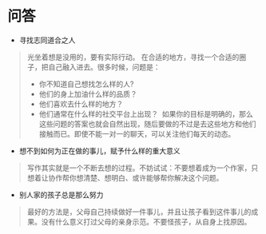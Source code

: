 # 问答

* 寻找志同道合之人 

> 光坐着想是没用的，要有实际行动。
> 在合适的地方，寻找一个合适的圈子，把自己融入进去。很多时候，问题是： 
> * 你不知道自己想找怎么样的人?
> * 他们的身上加油什么样的品质？
> * 他们喜欢去什么样的地方？
> * 他们通常在什么样的社交平台上出现？ 
> 如果你的目标是明确的，那么这些问题的答案也就会自然出现，随后要做的不过是去这些地方和他们接触而已。即使不能一对一的聊天，可以关注他们每天的动态。

* 想不到如何为正在做的事儿，赋予什么样的重大意义

> 写作其实就是一个不断去想的过程。不妨试试：不要想着成为一个作家，只想着让协作帮你想清楚、想明白、或许能够帮你解决这个问题。

* 别人家的孩子总是那么努力

> 最好的方法是，父母自己持续做好一件事儿，并且让孩子看到这件事儿的成果。没有什么意义打过父母的亲身示范。不要怪孩子，从自身上找原因。
> 
 


